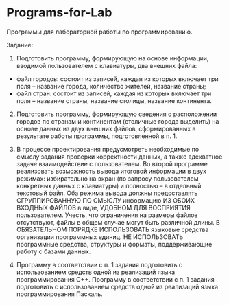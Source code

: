 # Programs-for-Lab
Программы для лабораторной работы по программированию.

Задание:

1) Подготовить программу, формирующую на основе информации, вводимой пользователем с клавиатуры, два внешних файла:
- файл городов: состоит из записей, каждая из которых включает три поля – название города, количество жителей, название страны;
- файл стран: состоит из записей, каждая из которых включает три поля – название страны, название столицы, название континента.

2) Подготовить программу, формирующую сведения о расположении городов по странам и континентам (столичные города выделить) на основе данных из двух внешних файлов, сформированных в результате работы программы, подготовленной в п. 1.

3) В процессе проектирования предусмотреть необходимые по смыслу задания проверки корректности данных, а также адекватное задаче взаимодействие с пользователем.
Во второй программе реализовать возможность вывода итоговой информации в двух режимах: избирательно на экран (по запросу пользователем конкретных данных с клавиатуры) и полностью – в отдельный текстовый файл. Оба режима вывода должны предоставлять СГРУППИРОВАННУЮ ПО СМЫСЛУ информацию ИЗ ОБОИХ ВХОДНЫХ ФАЙЛОВ в виде, УДОБНОМ ДЛЯ ВОСПРИЯТИЯ пользователем.
Учесть, что ограничения на размеры файлов отсутствуют, файлы в общем случае могут быть различной длины.
В ОБЯЗАТЕЛЬНОМ ПОРЯДКЕ ИСПОЛЬЗОВАТЬ языковые средства организации программных единиц. НЕ ИСПОЛЬЗОВАТЬ программные средства, структуры и форматы, поддерживающие работу с базами данных.

4) Программу в соответствии с п. 1 задания подготовить с использованием средств одной из реализаций языка программирования С++.
Программу в соответствии с п. 1 задания подготовить с использованием средств одной из реализаций языка программирования Паскаль.
